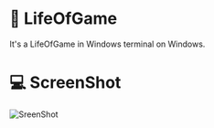 # 🧬 LifeOfGame

It's a LifeOfGame in Windows terminal on Windows.

# 💻 ScreenShot
![SreenShot](https://link.jscdn.cn/1drv/aHR0cHM6Ly8xZHJ2Lm1zL3UvcyFBdDZScWFPaURhNk5rRnpTdVhtWFhwWC1iSkpYP2U9NElSRkJ1.gif)